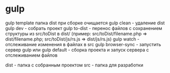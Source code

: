 # gulp
gulp template
папка dist при сборке очищается
gulp clean - удаление dist
gulp dev - собрать проект
gulp to-dist - перенос файлов с сохранением структуры из src/toDist в dist/ (пример: src/toDist/filename.php => dist/filename.php; src/toDist/js/rs.js => dist/js/rs.js)
gulp watch - отслеживание изменения в файлах в src
gulp browser-sync - запустить сервер
gulp или gulp default - сборка проекта и запуск сервера с отслеживанием файлов

dist - папка с собранным проектом
src - папка для разработки